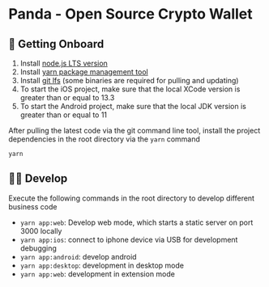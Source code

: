 # Panda - Open Source Crypto Wallet

## 🚀 Getting Onboard

1. Install [node.js LTS version](https://nodejs.org/en/)
2. Install [yarn package management tool](https://yarnpkg.com/)
3. Install [git lfs](https://git-lfs.github.com/) (some binaries are required for pulling and updating)
4. To start the iOS project, make sure that the local XCode version is greater than or equal to 13.3
5. To start the Android project, make sure that the local JDK version is greater than or equal to 11

After pulling the latest code via the git command line tool, install the project dependencies in the root directory via the `yarn` command

```
yarn
```

## 🧑‍💻 Develop

Execute the following commands in the root directory to develop different business code

- `yarn app:web`: Develop web mode, which starts a static server on port 3000 locally
- `yarn app:ios`: connect to iphone device via USB for development debugging
- `yarn app:android`: develop android
- `yarn app:desktop`: development in desktop mode
- `yarn app:web`: development in extension mode
